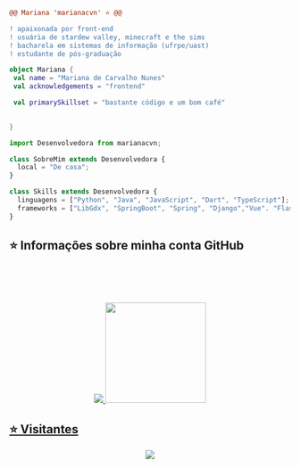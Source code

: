 





```diff
@@ Mariana 'marianacvn' ⭐ @@

! apaixonada por front-end
! usuária de stardew valley, minecraft e the sims
! bacharela em sistemas de informação (ufrpe/uast)
! estudante de pós-graduação 
```



```kotlin
object Mariana {
 val name = "Mariana de Carvalho Nunes"
 val acknowledgements = "frontend"

 val primarySkillset = "bastante código e um bom café"
 

}
```
```js
import Desenvolvedora from marianacvn;

class SobreMim extends Desenvolvedora {
  local = "De casa";
}

class Skills extends Desenvolvedora {
  linguagens = ["Python", "Java", "JavaScript", "Dart", "TypeScript"];
  frameworks = ["LibGdx", "SpringBoot", "Spring", "Django","Vue". "Flask", "Flutter", "React", "React Native", "Bootstrap"];
}
```



## ⭐ Informações sobre minha conta GitHub


<br/>
  <br/>
  <br/>

<!-- [![Top Langs](https://github-readme-stats.vercel.app/api/top-langs/?username=davilnv&layout=compact)](https://github.com/anuraghazra/github-readme-stats) -->



<div>
 

  <a href="https://github.com/marianacvn">
</div>
 
<div>


<p align="center">   
<img src="https://github-readme-stats.vercel.app/api/top-langs/?username=marianacvn&theme=buefy&layout=compact&langs_count=16&hide_border=true&count_private=true"/>
<img height="180em" src="https://github-readme-stats-sigma-five.vercel.app/api?username=marianacvn&show_icons=true&theme=buefy&include_all_commits=true&count_private=true"/>

<!-- <img src="https://github-readme-stats-sigma-five.vercel.app/api?username=marianacvn&show_icons=true&theme=buefy&hide_border=true&include_all_commits=true&count_private=true&show=reviews&count_private=true,discussions_started&count_private=true,discussions_answered&count_private=true,prs_merged&count_private=true,prs_merged_percentage&count_private=true"/> -->
</p>

</div>
   
<div> 
 
  
## ⭐ Visitantes
<div align="center">  
<p align="center"><img align="center" src="https://profile-counter.glitch.me/{marianacvn}/count.svg" /></p> 
</div> 
  

